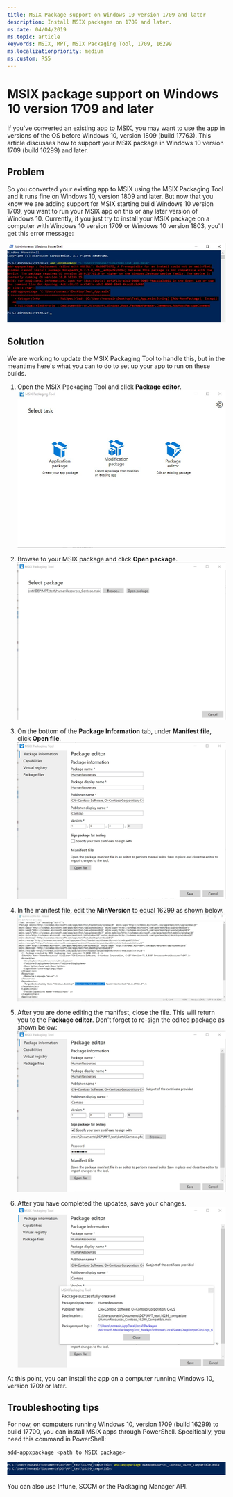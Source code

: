 ```yaml
---
title: MSIX Package support on Windows 10 version 1709 and later
description: Install MSIX packages on 1709 and later.
ms.date: 04/04/2019
ms.topic: article
keywords: MSIX, MPT, MSIX Packaging Tool, 1709, 16299
ms.localizationpriority: medium
ms.custom: RS5
---
```


# MSIX package support on Windows 10 version 1709 and later

If you've converted an existing app to MSIX, you may want to use the app in versions of the OS before Windows 10, version 1809 (build 17763). This article discusses how to support your MSIX package in Windows 10 version 1709 (build 16299) and later.

## Problem

So you converted your existing app to MSIX using the MSIX Packaging Tool and it runs fine on Windows 10, version 1809 and later. But now that you know we are adding support for MSIX starting build Windows 10 version 1709, you want to run your MSIX app on this or any later version of Windows 10. Currently, if you just try to install your MSIX package on a computer with Windows 10 version 1709 or Windows 10 version 1803, you'll get this error message:

![PowerShell MSIX install](images/mpt_blog_0.jpg)

## Solution

We are working to update the MSIX Packaging Tool to handle this, but in the meantime here's what you can to do to set up your app to run on these builds.

1. Open the MSIX Packaging Tool and click **Package editor**.
  ![open](images/mpt_blog_1.jpg)

2. Browse to your MSIX package and click **Open package**.
  ![open package](images/mpt_blog_3.jpg)

3. On the bottom of the **Package Information** tab, under **Manifest file**, click **Open file**.
  ![open manifest](images/mpt_blog_4.jpg)

4. In the manifest file, edit the **MinVersion** to equal 16299 as shown below.
  ![edit manifest2](images/mpt_blog_7.jpg)

5. After you are done editing the manifest, close the file. This will return you to the **Package editor**. Don't forget to re-sign the edited package as shown below:
  ![sign](images/mpt_blog_9.jpg)

6. After you have completed the updates, save your changes.
  ![save](images/mpt_blog_10.jpg)

At this point, you can install the app on a computer running Windows 10, version 1709 or later.

## Troubleshooting tips

For now, on computers running Windows 10, version 1709 (build 16299) to build 17700, you can install MSIX apps through PowerShell.
Specifically, you need this command in PowerShell:

```powershell
add-appxpackage <path to MSIX package>
```

![PowerShell command](images/mpt_blog_11.jpg)

You can also use Intune, SCCM or the Packaging Manager API.